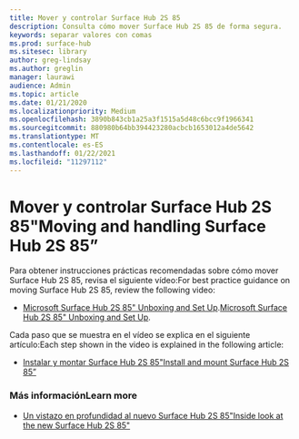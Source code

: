 ```yaml
---
title: Mover y controlar Surface Hub 2S 85
description: Consulta cómo mover Surface Hub 2S 85 de forma segura.
keywords: separar valores con comas
ms.prod: surface-hub
ms.sitesec: library
author: greg-lindsay
ms.author: greglin
manager: laurawi
audience: Admin
ms.topic: article
ms.date: 01/21/2020
ms.localizationpriority: Medium
ms.openlocfilehash: 3890b843cb1a25a3f1515a5d48c6bcc9f1966341
ms.sourcegitcommit: 880980b64bb394423280acbcb1653012a4de5642
ms.translationtype: MT
ms.contentlocale: es-ES
ms.lasthandoff: 01/22/2021
ms.locfileid: "11297112"
---
```

# <span data-ttu-id="996f2-104">Mover y controlar Surface Hub 2S 85"</span><span class="sxs-lookup"><span data-stu-id="996f2-104">Moving and handling Surface Hub 2S 85”</span></span>

<span data-ttu-id="996f2-105">Para obtener instrucciones prácticas recomendadas sobre cómo mover Surface Hub 2S 85, revisa el siguiente vídeo:</span><span class="sxs-lookup"><span data-stu-id="996f2-105">For best practice guidance on moving Surface Hub 2S 85, review the following video:</span></span> 
- <span data-ttu-id="996f2-106">[Microsoft Surface Hub 2S 85" Unboxing and Set Up](https://aka.ms/Hub2S85Unboxing).</span><span class="sxs-lookup"><span data-stu-id="996f2-106">[Microsoft Surface Hub 2S 85" Unboxing and Set Up](https://aka.ms/Hub2S85Unboxing).</span></span> 

<span data-ttu-id="996f2-107">Cada paso que se muestra en el vídeo se explica en el siguiente artículo:</span><span class="sxs-lookup"><span data-stu-id="996f2-107">Each step shown in the video is explained in the following article:</span></span>

- [<span data-ttu-id="996f2-108">Instalar y montar Surface Hub 2S 85"</span><span class="sxs-lookup"><span data-stu-id="996f2-108">Install and mount Surface Hub 2S 85”</span></span>](surface-hub-2s-85-install-mount.md)

### <span data-ttu-id="996f2-109">Más información</span><span class="sxs-lookup"><span data-stu-id="996f2-109">Learn more</span></span>
- [<span data-ttu-id="996f2-110">Un vistazo en profundidad al nuevo Surface Hub 2S 85"</span><span class="sxs-lookup"><span data-stu-id="996f2-110">Inside look at the new Surface Hub 2S 85"</span></span>](https://techcommunity.microsoft.com/t5/surface-it-pro-blog/inside-look-at-the-new-surface-hub-2s-85/ba-p/1721773)

